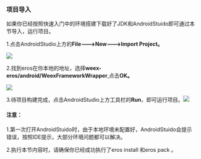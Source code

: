 ### 项目导入

如果你已经按照快速入门中的环境搭建下载好了JDK和AndroidStuido即可通过本节导入，运行项目。

1.点击AndroidStudio上方的**File---&gt;New---&gt;Import Project。**

![](https://img.benmu-health.com/gitbook/1505963461481.jpg)

2.找到eros在你本地的地址，选择**weex-eros/android/WeexFrameworkWrapper**,点击**OK。**

![](https://img.benmu-health.com/gitbook/1505963624252.jpg)

3.待项目构建完成，点击AndroidStudio上方工具栏的**Run**，即可运行项目。![](https://img.benmu-health.com/gitbook/1505963683163.jpg)

#### 注意：

1.第一次打开AndroidStuido时，由于本地环境未配置好，AndroidStuido会提示错误，按照IDE提示，大部分环境问题都可以解决。

2.执行本节内容时，请确保你已经成功执行了eros install 和eros pack 。

